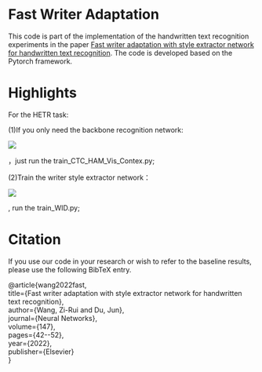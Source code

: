 # Fast Writer Adaptation

This code is part of the implementation of the handwritten text recognition experiments in the paper [Fast writer adaptation with style extractor network for handwritten text recognition](https://sciencedirect.53yu.com/science/article/abs/pii/S0893608021004755). The code is developed based on the Pytorch framework.

# Highlights

For the HETR task:

(1)If you only need the backbone recognition network: 

![](https://github.com/Wukong90/Handwritten-Text-Recognition/blob/main/imgs/baselines.jpg)

，just run the train_CTC_HAM_Vis_Contex.py;

(2)Train the writer style extractor network：

![](https://github.com/Wukong90/Handwritten-Text-Recognition/blob/main/imgs/SEN.jpg)

, run the train_WID.py;

# Citation

If you use our code in your research or wish to refer to the baseline results, please use the following BibTeX entry.

@article{wang2022fast,  
        title={Fast writer adaptation with style extractor network for handwritten text recognition},  
        author={Wang, Zi-Rui and Du, Jun},  
        journal={Neural Networks},  
        volume={147},  
        pages={42--52},  
        year={2022},   
        publisher={Elsevier}  
}

